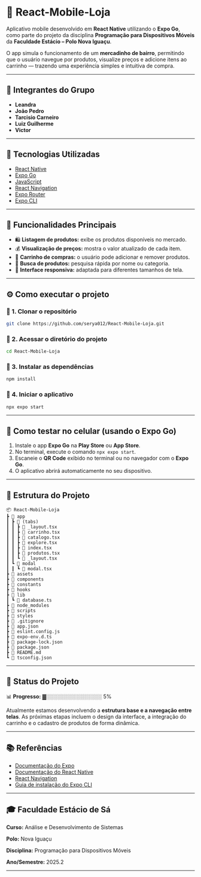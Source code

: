 # 🛒 React-Mobile-Loja

Aplicativo mobile desenvolvido em **React Native** utilizando o **Expo Go**, como parte do projeto da disciplina **Programação para Dispositivos Móveis** da **Faculdade Estácio – Polo Nova Iguaçu**.

O app simula o funcionamento de um **mercadinho de bairro**, permitindo que o usuário navegue por produtos, visualize preços e adicione itens ao carrinho — trazendo uma experiência simples e intuitiva de compra.

---

## 👥 Integrantes do Grupo

- **Leandra**
- **João Pedro**
- **Tarcisio Carneiro**
- **Luiz Guilherme**
- **Victor**

---

## 🚀 Tecnologias Utilizadas

- [React Native](https://reactnative.dev/)
- [Expo Go](https://expo.dev/go)
- [JavaScript](https://developer.mozilla.org/en-US/docs/Web/JavaScript)
- [React Navigation](https://reactnavigation.org/)
- [Expo Router](https://expo.dev/router)
- [Expo CLI](https://docs.expo.dev/get-started/installation/)

---

## 🧭 Funcionalidades Principais

- 🛍️ **Listagem de produtos:** exibe os produtos disponíveis no mercado.  
- 💰 **Visualização de preços:** mostra o valor atualizado de cada item.  
- 🧺 **Carrinho de compras:** o usuário pode adicionar e remover produtos.  
- 🔎 **Busca de produtos:** pesquisa rápida por nome ou categoria.  
- 📱 **Interface responsiva:** adaptada para diferentes tamanhos de tela.

---

## ⚙️ Como executar o projeto

### 🔹 1. Clonar o repositório

```bash
git clone https://github.com/serya012/React-Mobile-Loja.git
````

### 🔹 2. Acessar o diretório do projeto

```bash
cd React-Mobile-Loja
```

### 🔹 3. Instalar as dependências

```bash
npm install
```

### 🔹 4. Iniciar o aplicativo

```bash
npx expo start
```

---

## 📲 Como testar no celular (usando o Expo Go)

1. Instale o app **Expo Go** na **Play Store** ou **App Store**.
2. No terminal, execute o comando `npx expo start`.
3. Escaneie o **QR Code** exibido no terminal ou no navegador com o **Expo Go**.
4. O aplicativo abrirá automaticamente no seu dispositivo.

---

## 📁 Estrutura do Projeto


```
📦 React-Mobile-Loja
┣ 📂 app
┃ ┣ 📂 (tabs)
┃ ┃ ┣ 📜 _layout.tsx
┃ ┃ ┣ 📜 carrinho.tsx
┃ ┃ ┣ 📜 catalogo.tsx
┃ ┃ ┣ 📜 explore.tsx
┃ ┃ ┣ 📜 index.tsx
┃ ┃ ┣ 📜 produtos.tsx
┃ ┃ ┗ 📜 _layout.tsx
┃ ┗ 📂 modal
┃ ┃ ┗ 📜 modal.tsx
┣ 📂 assets
┣ 📂 components
┣ 📂 constants
┣ 📂 hooks
┣ 📂 lib
┃ ┗ 📜 database.ts
┣ 📂 node_modules
┣ 📂 scripts
┣ 📂 styles
┣ 📜 .gitignore
┣ 📜 app.json
┣ 📜 eslint.config.js
┣ 📜 expo-env.d.ts
┣ 📜 package-lock.json
┣ 📜 package.json
┣ 📜 README.md
┗ 📜 tsconfig.json
```

---

## 🏁 Status do Projeto

📊 **Progresso:** ▓░░░░░░░░░░░░░░░ 5%

Atualmente estamos desenvolvendo a **estrutura base e a navegação entre telas**.
As próximas etapas incluem o design da interface, a integração do carrinho e o cadastro de produtos de forma dinâmica.

---

## 📚 Referências

* [Documentação do Expo](https://docs.expo.dev/)
* [Documentação do React Native](https://reactnative.dev/docs/getting-started)
* [React Navigation](https://reactnavigation.org/docs/getting-started/)
* [Guia de instalação do Expo CLI](https://docs.expo.dev/get-started/installation/)

---

## 🎓 Faculdade Estácio de Sá

**Curso:** Análise e Desenvolvimento de Sistemas

**Polo:** Nova Iguaçu

**Disciplina:** Programação para Dispositivos Móveis

**Ano/Semestre:** 2025.2



---


